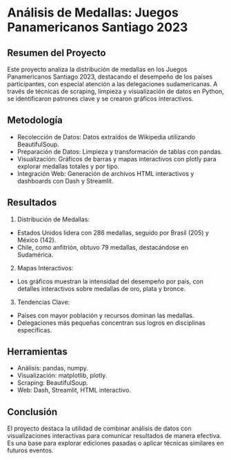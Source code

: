 # Análisis de Medallas: Juegos Panamericanos Santiago 2023
## Resumen del Proyecto
Este proyecto analiza la distribución de medallas en los Juegos Panamericanos Santiago 2023, destacando el desempeño de los países participantes, con especial atención a las delegaciones sudamericanas. A través de técnicas de scraping, limpieza y visualización de datos en Python, se identificaron patrones clave y se crearon gráficos interactivos.

## Metodología
- Recolección de Datos: Datos extraídos de Wikipedia utilizando BeautifulSoup.
- Preparación de Datos: Limpieza y transformación de tablas con pandas.
- Visualización: Gráficos de barras y mapas interactivos con plotly para explorar medallas totales y por tipo.
- Integración Web: Generación de archivos HTML interactivos y dashboards con Dash y Streamlit.

## Resultados
1. Distribución de Medallas:
- Estados Unidos lidera con 286 medallas, seguido por Brasil (205) y México (142).
- Chile, como anfitrión, obtuvo 79 medallas, destacándose en Sudamérica.
2. Mapas Interactivos:
- Los gráficos muestran la intensidad del desempeño por país, con detalles interactivos sobre medallas de oro, plata y bronce.
3. Tendencias Clave:
- Países con mayor población y recursos dominan las medallas.
- Delegaciones más pequeñas concentran sus logros en disciplinas específicas.

## Herramientas
- Análisis: pandas, numpy.
- Visualización: matplotlib, plotly.
- Scraping: BeautifulSoup.
- Web: Dash, Streamlit, HTML interactivo.

## Conclusión
El proyecto destaca la utilidad de combinar análisis de datos con visualizaciones interactivas para comunicar resultados de manera efectiva. Es una base para explorar ediciones pasadas o aplicar técnicas similares en futuros eventos.

